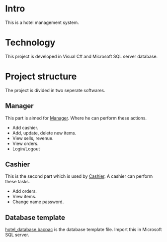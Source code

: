 # Intro
This is a hotel management system.

# Technology
This project is developed in Visual C# and Microsoft SQL server database.

# Project structure
The project is divided in two seperate softwares.

## Manager
This part is aimed for [Manager](Manager/). Where he can perform these actions.
 - Add cashier.
 - Add, update, delete new items.
 - View sells, revenue.
 - View orders.
 - Login/Logout

## Cashier
This is the second part which is used by [Cashier](Cashier/). A cashier can perform these tasks.
 - Add orders.
 - View items.
 - Change name password.

## Database template
[hotel_database.bacpac](hotel_database.bacpac) is the database template file. Import this in Microsoft SQL server.

